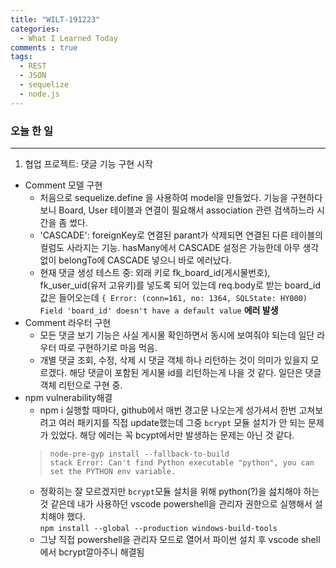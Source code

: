 ```yaml
---
title: "WILT-191223"
categories:
  - What I Learned Today
comments : true
tags:
  - REST
  - JSON
  - sequelize
  - node.js
---
```


### 오늘 한 일
----
1. 협업 프로젝트: 댓글 기능 구현 시작
  - Comment 모델 구현
    -  처음으로 sequelize.define 을 사용하여 model을 만들었다. 기능을 구현하다 보니 Board, User 테이블과 연결이 필요해서 association 관련 검색하느라 시간을 좀 썼다.
    - 'CASCADE': foreignKey로 연결된 parant가 삭제되면 연결된 다른 테이블의 컬럼도 사라지는 기능. hasMany에서 CASCADE 설정은 가능한데 아무 생각없이 belongTo에 CASCADE 넣으니 바로 에러났다.
    - 현재 댓글 생성 테스트 중: 외래 키로 fk_board_id(게시물번호), fk_user_uid(유저 고유키)를 넣도록 되어 있는데 req.body로 받는 board_id 값은 들어오는데 `{ Error: (conn=161, no: 1364, SQLState: HY000) Field 'board_id' doesn't have a default value` **에러 발생**
  - Comment 라우터 구현
    - 모든 댓글 보기 기능은 사실 게시물 확인하면서 동시에 보여줘야 되는데 일단 라우터 따로 구현하기로 마음 먹음.
    - 개별 댓글 조회, 수정, 삭제 시 댓글 객체 하나 리턴하는 것이 의미가 있을지 모르겠다. 해당 댓글이 포함된 게시물 id를 리턴하는게 나을 것 같다. 일단은 댓글 객체 리턴으로 구현 중.
  - npm vulnerability해결
    - npm i 실행할 때마다, github에서 매번 경고문 나오는게 성가셔서 한번 고쳐보려고 여러 패키지를 직접 update했는데 그중 `bcrypt` 모듈 설치가 안 되는 문제가 있었다. 해당 에러는 꼭 bcypt에서만 발생하는 문제는 아닌 것 같다.
    > `node-pre-gyp install --fallback-to-build`<br>`stack Error: Can't find Python executable "python", you can set the PYTHON env variable.`
    - 정확히는 잘 모르겠지만 `bcrypt`모듈 설치을 위해 python(?)을 섪치해야 하는 것 같은데 내가 사용하던 vscode powershell을 관리자 권한으로 실행해서 설치해야 했다. <br>`npm install --global --production windows-build-tools`
    - 그냥 직접 powershell을 관리자 모드로 열어서 파이썬 설치 후 vscode shell에서 bcrypt깔아주니 해결됨<br>

    

